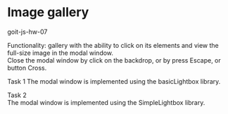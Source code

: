 # Image gallery

goit-js-hw-07

Functionality: gallery with the ability to click on its elements and view the full-size image in the modal window.  
Close the modal window by click on the backdrop, or by press Escape, or button Cross.

Task 1
The modal window is implemented using the basicLightbox library.

Task 2  
The modal window is implemented using the SimpleLightbox library.
